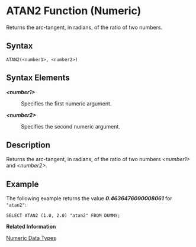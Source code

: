 <!-- loio20db65417519101484eded495b2526ae -->

# ATAN2 Function \(Numeric\)

Returns the arc-tangent, in radians, of the ratio of two numbers.



<a name="loio20db65417519101484eded495b2526ae__sql_function_atan2_1sql_function_atan2_syntax"/>

## Syntax

```
ATAN2(<number1>, <number2>)
```



## Syntax Elements


<dl>
<dt><b>

*<number1\>*

</b></dt>
<dd>

Specifies the first numeric argument.



</dd><dt><b>

*<number2\>*

</b></dt>
<dd>

Specifies the second numeric argument.



</dd>
</dl>



<a name="loio20db65417519101484eded495b2526ae__sql_function_atan2_1sql_function_atan2_description"/>

## Description

Returns the arc-tangent, in radians, of the ratio of two numbers *<number1\>* and *<number2\>*.



<a name="loio20db65417519101484eded495b2526ae__sql_function_atan2_1sql_function_atan2_examples"/>

## Example

The following example returns the value ***0.4636476090008061*** for `"atan2"`:

```
SELECT ATAN2 (1.0, 2.0) "atan2" FROM DUMMY;
```

**Related Information**  


[Numeric Data Types](../numeric-data-types-4ee2f26.md "Numeric data types are used to store numeric information.")

